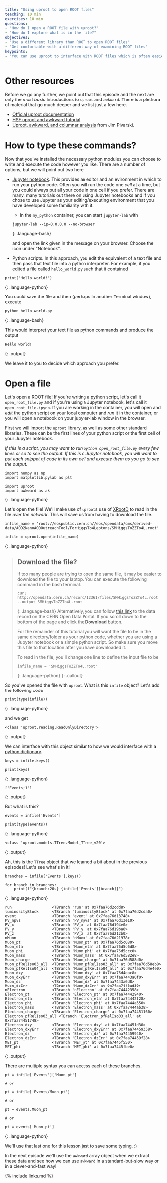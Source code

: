```yaml
---
title: "Using uproot to open ROOT files"
teaching: 10 min
exercises: 10 min
questions:
- "How do I open a ROOT file with uproot?"
- "How do I explore what is in the file?"
objectives:
- "Use a different library than ROOT to open ROOT files"
- "Get comfortable with a different way of examining ROOT files"
keypoints:
- "You can use uproot to interface with ROOT files which is often easier than installing the full ROOT ecosystem."
---
```


# Other resources

Before we go any further, we point out that this episode and the next are only the
*most basic* introductions to `uproot` and `awkward`. There is a plethora of material
that go much deeper and we list just a few here. 

* [Official uproot documentation](https://uproot.readthedocs.io/en/latest/basic.html)
* [HSF uproot and awkward tutorial](https://hsf-training.github.io/hsf-training-uproot-webpage/aio/index.html)
* [Uproot, awkward, and columnar analysis](https://github.com/jpivarski-talks/2020-06-08-uproot-awkward-columnar-hats) 
from Jim Pivarski.

# How to type these commands?

Now that you've installed the necessary python modules you can choose to write and execute the code however 
you like. There are a number of options, but we will point out two here. 

* [Jupyter notebook](https://jupyter.org/). This provides an editor and an evironment in which to run
your python code. Often you will run the code one *cell* at a time, but you could always put all your 
code in one cell if you prefer. There are many, many tutorials out there on using Jupyter notebooks
and if you chose to use Jupyter as your editing/executing environment that you have developed some
familiarity with it. 

  * In the `my_python` container, you can start `jupyter-lab` with
  ~~~
  jupyter-lab --ip=0.0.0.0 --no-browser
  ~~~
  {: .language-bash} 
  
  and open the link given in the message on your browser. Choose the icon under "Notebook". 

* Python scripts. In this approach, you edit the equivalent of a text file and then pass that text
file into a python interpreter. For example, if you edited a file called `hello_world.py` such that
it contained

~~~
print("Hello world!")
~~~
{: .language-python}

You could save the file and then (perhaps in another Terminal window), execute

~~~
python hello_world.py
~~~
{: .language-bash}

This would interpret your text file as python commands and produce the output

~~~
Hello world!
~~~
{: .output}

We leave it to you to decide which approach you prefer.


# Open a file

Let's open a ROOT file! 
If you're writing a python script, let's call it `open_root_file.py` and if you're using
a Jupyter notebook, let's call it `open_root_file.ipynb`. If you are working in the container, you will open and *edit* the python script on your local computer and *run* it in the container, or you will open a notebook on your jupyter-lab window in the browser.

First we will import the `uproot` library, as well as some other standard
libraries. These can be the first lines of your python script or the first cell of your Jupyter notebook.

*If this is a script, you may want to run `python open_root_file.py` every few lines or so to see the output.
If this is a Jupyter notebook, you will want to put each snippet of code in its own cell and execute
them as you go to see the output.*


~~~
import numpy as np
import matplotlib.pylab as plt

import uproot
import awkward as ak
~~~
{: .language-python}

Let's open the file! We'll make use of `uproot`s use of [XRootD](https://xrootd.slac.stanford.edu/) to 
read in the file *over the network*. This will save us from having to download the file.

~~~
infile_name = 'root://eospublic.cern.ch//eos/opendata/cms/derived-data/AOD2NanoAODOutreachTool/ForHiggsTo4Leptons/SMHiggsToZZTo4L.root'

infile = uproot.open(infile_name)
~~~
{: .language-python}

> ## Download the file?
> If too many people are trying to open the same file, it may be easier to download the file 
> to your laptop.
> You can execute the following command in the bash terminal. 
>
> ~~~
> curl http://opendata.cern.ch/record/12361/files/SMHiggsToZZTo4L.root --output SMHiggsToZZTo4L.root
> ~~~
> {: .language-bash}
> Alternatively, you can follow [this link](http://opendata.cern.ch/record/12361) to the data record
> on the CERN Open Data Portal. If you scroll down to the bottom of the page and click 
> the **Download** button. 
> 
> For the remainder of this tutorial you will want the file to be in the same directory/folder
> as your python code, whether you are using a Jupyter notebook or a simple python script. So make
> sure you move this file to that location after you have downloaded it. 
> 
> To read in the file, you'll change one line to define the input file to be
> ~~~
> infile_name = 'SMHiggsToZZTo4L.root'
> ~~~
> {: .language-python}
{: .callout}

So you've opened the file with `uproot`. What is this `infile` object? Let's add the following code

~~~
print(type(infile))
~~~
{: .language-python}

and we get

~~~
<class 'uproot.reading.ReadOnlyDirectory'>
~~~
{: .output}

We can interface with this object similar to how we would interface
with a [python dictionary](https://www.w3schools.com/python/python_dictionaries.asp).


~~~
keys = infile.keys()

print(keys)
~~~
{: .language-python}

~~~
['Events;1']
~~~
{: .output}

But what is this? 
~~~
events = infile['Events']

print(type(events))
~~~
{: .language-python}

~~~
<class 'uproot.models.TTree.Model_TTree_v20'>
~~~
{: .output}

Ah, this is the `TTree` object that we learned a bit about in the previous episodes! Let's see what's in it!


~~~
branches = infile['Events'].keys()

for branch in branches:
    print(f"{branch:20s} {infile['Events'][branch]}")
~~~
{: .language-python}

~~~
run                  <TBranch 'run' at 0x7faa76d2cdd8>
luminosityBlock      <TBranch 'luminosityBlock' at 0x7faa76d2cda0>
event                <TBranch 'event' at 0x7faa76d13748>
PV_npvs              <TBranch 'PV_npvs' at 0x7faa76d13e10>
PV_x                 <TBranch 'PV_x' at 0x7faa76d194e0>
PV_y                 <TBranch 'PV_y' at 0x7faa76d19ba8>
PV_z                 <TBranch 'PV_z' at 0x7faa76d212b0>
nMuon                <TBranch 'nMuon' at 0x7faa76d21978>
Muon_pt              <TBranch 'Muon_pt' at 0x7faa76d5c080>
Muon_eta             <TBranch 'Muon_eta' at 0x7faa76d5c6d8>
Muon_phi             <TBranch 'Muon_phi' at 0x7faa76d5ccc0>
Muon_mass            <TBranch 'Muon_mass' at 0x7faa76d582e8>
Muon_charge          <TBranch 'Muon_charge' at 0x7faa76d588d0>
Muon_pfRelIso03_all  <TBranch 'Muon_pfRelIso03_all' at 0x7faa76d58eb8>
Muon_pfRelIso04_all  <TBranch 'Muon_pfRelIso04_all' at 0x7faa76d4e4e0>
Muon_dxy             <TBranch 'Muon_dxy' at 0x7faa76d4eac8>
Muon_dxyErr          <TBranch 'Muon_dxyErr' at 0x7faa7443a0f0>
Muon_dz              <TBranch 'Muon_dz' at 0x7faa7443a6d8>
Muon_dzErr           <TBranch 'Muon_dzErr' at 0x7faa7443ad30>
nElectron            <TBranch 'nElectron' at 0x7faa74442358>
Electron_pt          <TBranch 'Electron_pt' at 0x7faa74442940>
Electron_eta         <TBranch 'Electron_eta' at 0x7faa74442f28>
Electron_phi         <TBranch 'Electron_phi' at 0x7faa7444a550>
Electron_mass        <TBranch 'Electron_mass' at 0x7faa7444ab38>
Electron_charge      <TBranch 'Electron_charge' at 0x7faa74451160>
Electron_pfRelIso03_all <TBranch 'Electron_pfRelIso03_all' at 0x7faa74451748>
Electron_dxy         <TBranch 'Electron_dxy' at 0x7faa74451d30>
Electron_dxyErr      <TBranch 'Electron_dxyErr' at 0x7faa74459358>
Electron_dz          <TBranch 'Electron_dz' at 0x7faa74459940>
Electron_dzErr       <TBranch 'Electron_dzErr' at 0x7faa74459f28>
MET_pt               <TBranch 'MET_pt' at 0x7faa7445f550>
MET_phi              <TBranch 'MET_phi' at 0x7faa7445fbe0>
~~~
{: .output}

There are multiple syntax you can access each of these branches.


~~~
pt = infile['Events']['Muon_pt']

# or 

pt = infile['Events/Muon_pt']

# or

pt = events.Muon_pt

# or

pt = events['Muon_pt']
~~~
{: .language-python}

We'll use that last one for this lesson just to save some typing. :) 

In the next episode we'll use the `awkward` array object when we extract these data
and see how we can use `awkward` in a standard-but-slow way or in a clever-and-fast way!

{% include links.md %}

